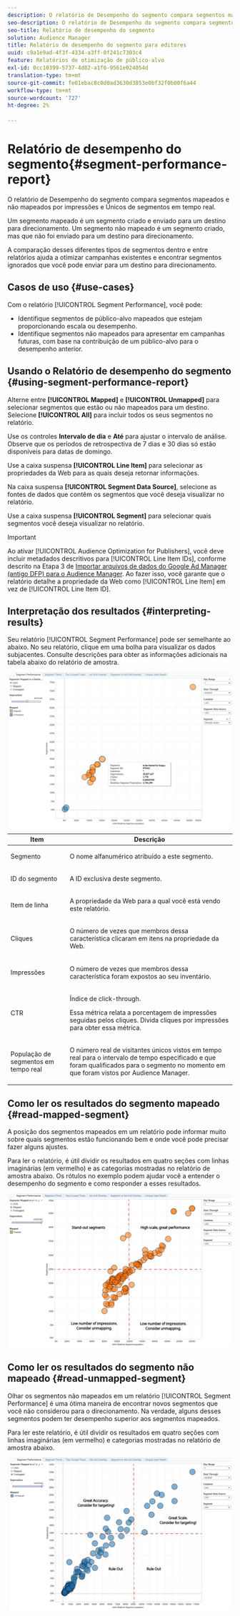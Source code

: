 ```yaml
---
description: O relatório de Desempenho do segmento compara segmentos mapeados e não mapeados por impressões e Únicos de segmentos em tempo real. Um segmento mapeado é um segmento criado e enviado para um destino para direcionamento. Um segmento não mapeado é um segmento criado, mas que não foi enviado para um destino para direcionamento. A comparação desses diferentes tipos de segmentos dentro e entre relatórios ajuda a otimizar campanhas existentes e encontrar segmentos ignorados que você pode enviar para um destino para direcionamento.
seo-description: O relatório de Desempenho do segmento compara segmentos mapeados e não mapeados por impressões e Únicos de segmentos em tempo real. Um segmento mapeado é um segmento criado e enviado para um destino para direcionamento. Um segmento não mapeado é um segmento criado, mas que não foi enviado para um destino para direcionamento. A comparação desses diferentes tipos de segmentos dentro e entre relatórios ajuda a otimizar campanhas existentes e encontrar segmentos ignorados que você pode enviar para um destino para direcionamento.
seo-title: Relatório de desempenho do segmento
solution: Audience Manager
title: Relatório de desempenho do segmento para editores
uuid: c9a1e9ad-4f3f-4334-a3ff-0f241c7303c4
feature: Relatórios de otimização de público-alvo
exl-id: 0cc10399-5737-4d82-a1f6-9561e024054d
translation-type: tm+mt
source-git-commit: fe01ebac8c0d0ad3630d3853e0bf32f0b00f6a44
workflow-type: tm+mt
source-wordcount: '727'
ht-degree: 2%

---
```


# Relatório de desempenho do segmento{#segment-performance-report}

O relatório de Desempenho do segmento compara segmentos mapeados e não mapeados por impressões e Únicos de segmentos em tempo real.

Um segmento mapeado é um segmento criado e enviado para um destino para direcionamento. Um segmento não mapeado é um segmento criado, mas que não foi enviado para um destino para direcionamento.

A comparação desses diferentes tipos de segmentos dentro e entre relatórios ajuda a otimizar campanhas existentes e encontrar segmentos ignorados que você pode enviar para um destino para direcionamento.

## Casos de uso {#use-cases}

Com o relatório [!UICONTROL Segment Performance], você pode:

* Identifique segmentos de público-alvo mapeados que estejam proporcionando escala ou desempenho.
* Identifique segmentos não mapeados para apresentar em campanhas futuras, com base na contribuição de um público-alvo para o desempenho anterior.

## Usando o Relatório de desempenho do segmento {#using-segment-performance-report}

Alterne entre **[!UICONTROL Mapped]** e **[!UICONTROL Unmapped]** para selecionar segmentos que estão ou não mapeados para um destino. Selecione **[!UICONTROL All]** para incluir todos os seus segmentos no relatório.

Use os controles **Intervalo de dia** e **Até** para ajustar o intervalo de análise. Observe que os períodos de retrospectiva de 7 dias e 30 dias só estão disponíveis para datas de domingo.

Use a caixa suspensa **[!UICONTROL Line Item]** para selecionar as propriedades da Web para as quais deseja retornar informações.

Na caixa suspensa **[!UICONTROL Segment Data Source]**, selecione as fontes de dados que contêm os segmentos que você deseja visualizar no relatório.

Use a caixa suspensa **[!UICONTROL Segment]** para selecionar quais segmentos você deseja visualizar no relatório.

>[!IMPORTANT]
>
>Ao ativar [!UICONTROL Audience Optimization for Publishers], você deve incluir metadados descritivos para [!UICONTROL Line Item IDs], conforme descrito na Etapa 3 de [Importar arquivos de dados do Google Ad Manager (antigo DFP) para o Audience Manager](../../../reporting/audience-optimization-reports/aor-publishers/import-dfp.md). Ao fazer isso, você garante que o relatório detalhe a propriedade da Web como [!UICONTROL Line Item] em vez de [!UICONTROL Line Item ID].

## Interpretação dos resultados {#interpreting-results}

Seu relatório [!UICONTROL Segment Performance] pode ser semelhante ao abaixo. No seu relatório, clique em uma bolha para visualizar os dados subjacentes. Consulte descrições para obter as informações adicionais na tabela abaixo do relatório de amostra.

![](assets/publisher_segment_performance.png)

<table id="table_AFE2540583C34835B04584693ADFD26A"> 
 <thead> 
  <tr> 
   <th colname="col1" class="entry"> Item </th> 
   <th colname="col2" class="entry"> Descrição </th> 
  </tr>
 </thead>
 <tbody> 
  <tr> 
   <td colname="col1"> <p>Segmento </p> </td> 
   <td colname="col2"> <p>O nome alfanumérico atribuído a este segmento. </p> </td> 
  </tr> 
  <tr> 
   <td colname="col1"> <p>ID do segmento </p> </td> 
   <td colname="col2"> <p>A ID exclusiva deste segmento. </p> </td> 
  </tr> 
  <tr> 
   <td colname="col1"> <p>Item de linha </p> </td> 
   <td colname="col2"> <p>A propriedade da Web para a qual você está vendo este relatório. </p> </td> 
  </tr> 
  <tr> 
   <td colname="col1"> <p>Cliques </p> </td> 
   <td colname="col2"> <p>O número de vezes que membros dessa característica clicaram em itens na propriedade da Web. </p> </td> 
  </tr> 
  <tr> 
   <td colname="col1"> <p>Impressões </p> </td> 
   <td colname="col2"> <p>O número de vezes que membros dessa característica foram expostos ao seu inventário. </p> </td> 
  </tr> 
  <tr> 
   <td colname="col1"> <p>CTR </p> </td> 
   <td colname="col2"> <p>Índice de click-through. </p> <p>Essa métrica relata a porcentagem de impressões seguidas pelos cliques. Divida cliques por impressões para obter essa métrica. </p> </td> 
  </tr> 
  <tr> 
   <td colname="col1"> <p>População de segmentos em tempo real </p> </td> 
   <td colname="col2"> <p>O número real de visitantes únicos vistos em tempo real para o intervalo de tempo especificado e que foram qualificados para o segmento no momento em que foram vistos por <span class="keyword"> Audience Manager</span>. </p> </td> 
  </tr> 
 </tbody> 
</table>

## Como ler os resultados do segmento mapeado {#read-mapped-segment}

A posição dos segmentos mapeados em um relatório pode informar muito sobre quais segmentos estão funcionando bem e onde você pode precisar fazer alguns ajustes.

Para ler o relatório, é útil dividir os resultados em quatro seções com linhas imaginárias (em vermelho) e as categorias mostradas no relatório de amostra abaixo. Os rótulos no exemplo podem ajudar você a entender o desempenho do segmento e como responder a esses resultados.

![](assets/publisher_segment_performance_mapped.png)

## Como ler os resultados do segmento não mapeado {#read-unmapped-segment}

Olhar os segmentos não mapeados em um relatório [!UICONTROL Segment Performance] é uma ótima maneira de encontrar novos segmentos que você não considerou para o direcionamento. Na verdade, alguns desses segmentos podem ter desempenho superior aos segmentos mapeados.

Para ler este relatório, é útil dividir os resultados em quatro seções com linhas imaginárias (em vermelho) e categorias mostradas no relatório de amostra abaixo.

![](assets/publisher_segment_performance_unmapped.png)
